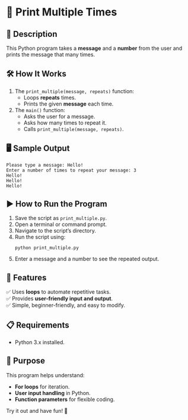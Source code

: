 # 📝 Print Multiple Times

## 📌 Description
This Python program takes a **message** and a **number** from the user and prints the message that many times.

## 🛠 How It Works
1. The `print_multiple(message, repeats)` function:
   - Loops **repeats** times.
   - Prints the given **message** each time.
2. The `main()` function:
   - Asks the user for a message.
   - Asks how many times to repeat it.
   - Calls `print_multiple(message, repeats)`.

## 🖥 Sample Output
```
Please type a message: Hello!
Enter a number of times to repeat your message: 3
Hello!
Hello!
Hello!
```

## ▶️ How to Run the Program
1. Save the script as `print_multiple.py`.
2. Open a terminal or command prompt.
3. Navigate to the script’s directory.
4. Run the script using:
   ```
   python print_multiple.py
   ```
5. Enter a message and a number to see the repeated output.

## 🔹 Features
✅ Uses **loops** to automate repetitive tasks.  
✅ Provides **user-friendly input and output**.  
✅ Simple, beginner-friendly, and easy to modify.

## 📋 Requirements
- Python 3.x installed.

## 🎯 Purpose
This program helps understand:
- **For loops** for iteration.
- **User input handling** in Python.
- **Function parameters** for flexible coding.

Try it out and have fun! 🚀